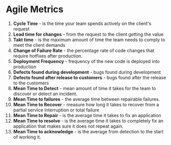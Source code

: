 # Agile Metrics

1. **Cycle Time** - is the time your team spends actively on the client's request
2. **Lead time for changes** - from the request to the client getting the value
3. **Takt time** - is the maximum amount of time the team needs to comply to meet the client demands
4. **Change of Failure Rate** - the percentage rate of code changes that require hotfixes after production.
5. **Deployment Frequency** - frequency of the new code is deployed into production
6. **Defects found during development** - bugs found during development
7. **Defects found after release to customers** - bugs found after the release to the customers
8. **Mean Time to Detect** - mean amount of time it takes for the team to discover or detect an incident.
9. **Mean Time to failures** - the average time between repairable failures.
10. **Mean Time to Recover** - measure how long it takes to recover from a partial service interruption or total failure
11. **Mean Time to Repair** - is the average time it takes to fix an application
12. **Mean Time to resolve** - is the average time it takes to completely fix an application that makes sure it does not repeat again.
13. **Mean Time to acknowledge** - is the average from detection to the start of working it.
